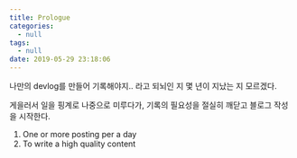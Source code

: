 ```yaml
---
title: Prologue
categories:
  - null
tags:
  - null
date: 2019-05-29 23:18:06
---
```



나만의 devlog를 만들어 기록해야지.. 라고 되뇌인 지 몇 년이 지났는 지 모르겠다.

게을러서 일을 핑계로 나중으로 미루다가, 기록의 필요성을 절실히 깨닫고 블로그 작성을 시작한다.

1. One or more posting per a day
2. To write a high quality content